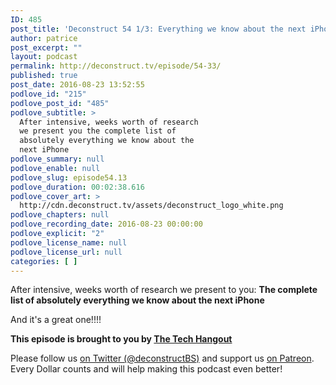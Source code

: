 ```yaml
---
ID: 485
post_title: 'Deconstruct 54 1/3: Everything we know about the next iPhone!'
author: patrice
post_excerpt: ""
layout: podcast
permalink: http://deconstruct.tv/episode/54-33/
published: true
post_date: 2016-08-23 13:52:55
podlove_id: "215"
podlove_post_id: "485"
podlove_subtitle: >
  After intensive, weeks worth of research
  we present you the complete list of
  absolutely everything we know about the
  next iPhone
podlove_summary: null
podlove_enable: null
podlove_slug: episode54.13
podlove_duration: 00:02:38.616
podlove_cover_art: >
  http://cdn.deconstruct.tv/assets/deconstruct_logo_white.png
podlove_chapters: null
podlove_recording_date: 2016-08-23 00:00:00
podlove_explicit: "2"
podlove_license_name: null
podlove_license_url: null
categories: [ ]
---
```

<p>After intensive, weeks worth of research we present to you: <strong>The complete list of absolutely everything we know about the next iPhone</strong></p>
<p>And it's a great one!!!!</p>
<p><strong>This episode is brought to you by <a href="http://thetechhangout.com">The Tech Hangout</a></strong>
</p>
<p>
Please follow us <a href="http://twitter.com/deconstructBS">on Twitter (@deconstructBS)</a> and support us <a href="http://patreon.com/deconstruct">on Patreon</a>. Every Dollar counts and will help making this podcast even better!
</p>